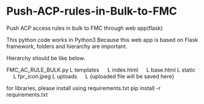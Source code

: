 # Push-ACP-rules-in-Bulk-to-FMC
Push ACP access rules in bulk to FMC through web app(flask)

This python code works in Python3
Because this web app is based on Flask framework, folders and hierarchy are important.

Hierarchy should be like below.

FMC_AC_RULE_BULK.py
L templates
  L index.html
  L base.html
L static
  L fpr_icon.jpeg
L uploads
  L {uploaded file will be saved here}

for libraries, please install using requirements.txt
pip install -r requirements.txt
